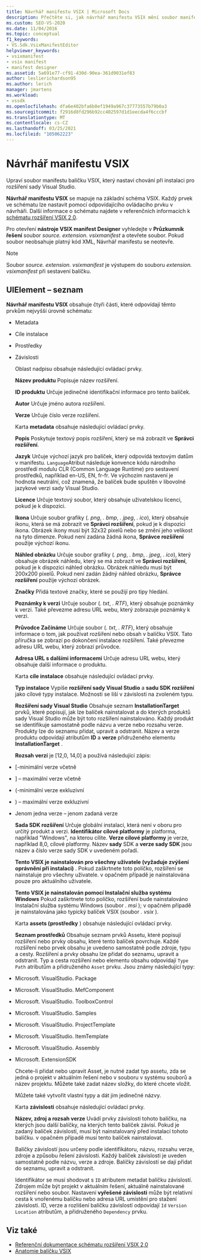 ```yaml
---
title: Návrhář manifestu VSIX | Microsoft Docs
description: Přečtěte si, jak návrhář manifestu VSIX mění soubor manifestu balíčku VSIX, který nastaví chování při instalaci pro rozšíření sady Visual Studio.
ms.custom: SEO-VS-2020
ms.date: 11/04/2016
ms.topic: conceptual
f1_keywords:
- VS.Sdk.VsixManifestEditor
helpviewer_keywords:
- vsixmanifest
- vsix manifest
- manifest designer
ms.assetid: 5a691e77-cf91-430d-90ea-361d9031ef83
author: leslierichardson95
ms.author: lerich
manager: jmartens
ms.workload:
- vssdk
ms.openlocfilehash: dfa6e402bfa6b0ef1949a967c37773557b79b0a3
ms.sourcegitcommit: f2916d8fd296b92cc402597d1d1eecda4f6cccbf
ms.translationtype: MT
ms.contentlocale: cs-CZ
ms.lasthandoff: 03/25/2021
ms.locfileid: "105062223"
---
```

# <a name="vsix-manifest-designer"></a>Návrhář manifestu VSIX
Upraví soubor manifestu balíčku VSIX, který nastaví chování při instalaci pro rozšíření sady Visual Studio.

 **Návrhář manifestu VSIX** se mapuje na základní schéma VSIX. Každý prvek ve schématu lze nastavit pomocí odpovídajícího ovládacího prvku v návrháři. Další informace o schématu najdete v referenčních informacích k [schématu rozšíření VSIX 2,0](../extensibility/vsix-extension-schema-2-0-reference.md).

 Pro otevření **nástroje VSIX manifest Designer** vyhledejte v **Průzkumník řešení** soubor *source. extension. vsixmanifest* a otevřete soubor. Pokud soubor neobsahuje platný kód XML, Návrhář manifestu se neotevře.

> [!NOTE]
> Soubor *source. extension. vsixmanifest* je výstupem do souboru *extension. vsixmanifest* při sestavení balíčku.

## <a name="uielement-list"></a>UIElement – seznam
 **Návrhář manifestu VSIX** obsahuje čtyři části, které odpovídají těmto prvkům nejvyšší úrovně schématu:

- Metadata

- Cíle instalace

- Prostředky

- Závislosti

  Oblast nadpisu obsahuje následující ovládací prvky.

  **Název produktu** Popisuje název rozšíření.

  **ID produktu** Určuje jedinečné identifikační informace pro tento balíček.

  **Autor** Určuje jméno autora rozšíření.

  **Verze** Určuje číslo verze rozšíření.

  Karta **metadata** obsahuje následující ovládací prvky.

  **Popis** Poskytuje textový popis rozšíření, který se má zobrazit ve **Správci rozšíření**.

  **Jazyk** Určuje výchozí jazyk pro balíček, který odpovídá textovým datům v manifestu. `Language`Atribut následuje konvence kódu národního prostředí modulu CLR (Common Language Runtime) pro sestavení prostředků, například en-US, EN, fr-fr. Ve výchozím nastavení je hodnota neutrální, což znamená, že balíček bude spuštěn v libovolné jazykové verzi sady Visual Studio.

  **Licence** Určuje textový soubor, který obsahuje uživatelskou licenci, pokud je k dispozici.

  **Ikona** Určuje soubor grafiky (*. png*, *. bmp*, *. jpeg*, *. ico*), který obsahuje ikonu, která se má zobrazit ve **Správci rozšíření**, pokud je k dispozici ikona. Obrázek ikony musí být 32x32 pixelů nebo se změní jeho velikost na tyto dimenze. Pokud není zadána žádná ikona, **Správce rozšíření** použije výchozí ikonu.

  **Náhled obrázku** Určuje soubor grafiky (*. png*, *. bmp*, *. jpeg*, *. ico*), který obsahuje obrázek náhledu, který se má zobrazit ve **Správci rozšíření**, pokud je k dispozici náhled obrázku. Obrázek náhledu musí být 200x200 pixelů. Pokud není zadán žádný náhled obrázku, **Správce rozšíření** použije výchozí obrázek.

  **Značky** Přidá textové značky, které se použijí pro tipy hledání.

  **Poznámky k verzi** Určuje soubor (*. txt*, *. RTF*), který obsahuje poznámky k verzi. Také převezme adresu URL webu, který zobrazuje poznámky k verzi.

  **Průvodce Začínáme** Určuje soubor (*. txt*, *. RTF*), který obsahuje informace o tom, jak používat rozšíření nebo obsah v balíčku VSIX. Tato příručka se zobrazí po dokončení instalace rozšíření. Také převezme adresu URL webu, který zobrazí průvodce.

  **Adresa URL s dalšími informacemi** Určuje adresu URL webu, který obsahuje další informace o produktu.

  Karta **cíle instalace** obsahuje následující ovládací prvky.

  **Typ instalace** Vypíše **rozšíření sady Visual Studio** a **sadu SDK rozšíření** jako cílové typy instalace. Možnosti se liší v závislosti na zvoleném typu.

  **Rozšíření sady Visual Studio** Obsahuje seznam **InstallationTarget** prvků, které popisují, jak lze balíček nainstalovat a do kterých produktů sady Visual Studio může být toto rozšíření nainstalováno. Každý produkt se identifikuje samostatně podle názvu a verze nebo rozsahu verze. Produkty lze do seznamu přidat, upravit a odstranit. Název a verze produktu odpovídají atributům **ID** a **verze** přidruženého elementu **InstallationTarget** .

  **Rozsah verzí** je [12,0, 14,0] a používá následující zápis:

- [-minimální verze včetně

- ] – maximální verze včetně

- (-minimální verze exkluzivní

- ) – maximální verze exkluzivní

- Jenom jedna verze – jenom zadaná verze

  **Sada SDK rozšíření** Určuje globální instalaci, která není v oboru pro určitý produkt a verzi. **Identifikátor cílové platformy** je platforma, například "Windows", na kterou cílíte. **Verze cílové platformy** je verze, například 8,0, cílové platformy. Název **sady** SDK a **verze sady SDK** jsou název a číslo verze sady SDK v uvedeném pořadí.

  **Tento VSIX je nainstalován pro všechny uživatele (vyžaduje zvýšení oprávnění při instalaci)** . Pokud zaškrtnete toto políčko, rozšíření se nainstaluje pro všechny uživatele. v opačném případě je nainstalována pouze pro aktuálního uživatele.

  **Tento VSIX je nainstalován pomocí Instalační služba systému Windows** Pokud zaškrtnete toto políčko, rozšíření bude nainstalováno Instalační služba systému Windows (soubor *. msi* ); v opačném případě je nainstalována jako typický balíček VSIX (soubor *. vsix* ).

  Karta **assets (prostředky** ) obsahuje následující ovládací prvky.

  **Seznam prostředků** Obsahuje seznam prvků Assetu, které popisují rozšíření nebo prvky obsahu, které tento balíček povrchuje. Každé rozšíření nebo prvek obsahu je uvedeno samostatně podle zdroje, typu a cesty. Rozšíření a prvky obsahu lze přidat do seznamu, upravit a odstranit. Typ a cesta rozšíření nebo elementu obsahu odpovídají `Type` `Path` atributům a přidruženého `Asset` prvku. Jsou známy následující typy:

- Microsoft. VisualStudio. Package

- Microsoft. VisualStudio. MefComponent

- Microsoft. VisualStudio. ToolboxControl

- Microsoft. VisualStudio. Samples

- Microsoft. VisualStudio. ProjectTemplate

- Microsoft. VisualStudio. ItemTemplate

- Microsoft. VisualStudio. Assembly

- Microsoft. ExtensionSDK

  Chcete-li přidat nebo upravit Asset, je nutné zadat typ assetu, zda se jedná o projekt v aktuálním řešení nebo v souboru v systému souborů a název projektu. Můžete také zadat název složky, do které chcete vložit.

  Můžete také vytvořit vlastní typy a dát jim jedinečné názvy.

  Karta **závislosti** obsahuje následující ovládací prvky.

  **Název, zdroj a rozsah verze** Uvádí prvky závislosti tohoto balíčku, na kterých jsou další balíčky, na kterých tento balíček závisí. Pokud je zadaný balíček závislostí, musí být nainstalovaný před instalací tohoto balíčku. v opačném případě musí tento balíček nainstalovat.

  Balíčky závislostí jsou určeny podle identifikátoru, názvu, rozsahu verze, zdroje a způsobu řešení závislosti. Každý balíček závislosti je uveden samostatně podle názvu, verze a zdroje. Balíčky závislostí se dají přidat do seznamu, upravit a odstranit.

  Identifikátor se musí shodovat s `ID` atributem metadat balíčku závislostí. Zdrojem může být projekt v aktuálním řešení, aktuálně nainstalované rozšíření nebo soubor. Nastavení **vyřešené závislosti** může být relativní cesta k vnořenému balíčku nebo adresa URL umístění pro stažení závislosti. ID, verze a rozlišení balíčku závislostí odpovídají `Id` `Version` `Location` atributům, a přidruženého `Dependency` prvku.

## <a name="see-also"></a>Viz také
- [Referenční dokumentace schématu rozšíření VSIX 2,0](../extensibility/vsix-extension-schema-2-0-reference.md)
- [Anatomie balíčku VSIX](../extensibility/anatomy-of-a-vsix-package.md)
